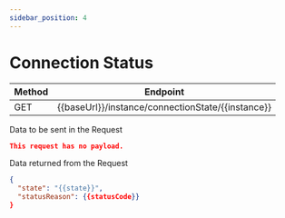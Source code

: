 ```yaml
---
sidebar_position: 4
---
```


# Connection Status

| Method | Endpoint                                          |
| ------ | ------------------------------------------------- |
| GET    | {{baseUrl}}/instance/connectionState/{{instance}} |

Data to be sent in the Request

```json title=Payload
This request has no payload.
```

Data returned from the Request

```json title=Result
{
  "state": "{{state}}",
  "statusReason": {{statusCode}}
}
```
